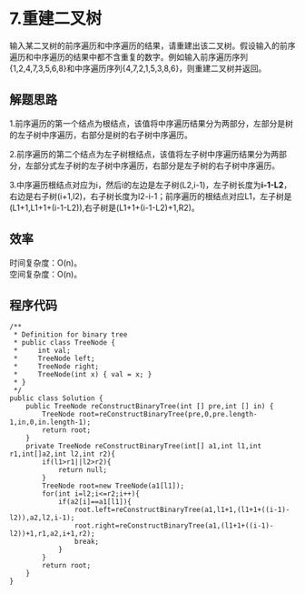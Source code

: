 # 7.重建二叉树
输入某二叉树的前序遍历和中序遍历的结果，请重建出该二叉树。假设输入的前序遍历和中序遍历的结果中都不含重复的数字。例如输入前序遍历序列{1,2,4,7,3,5,6,8}和中序遍历序列{4,7,2,1,5,3,8,6}，则重建二叉树并返回。
## 解题思路

1.前序遍历的第一个结点为根结点，该值将中序遍历结果分为两部分，左部分是树的左子树中序遍历，右部分是树的右子树中序遍历。

2.前序遍历的第二个结点为左子树根结点，该值将左子树中序遍历结果分为两部分，左部分式左子树的左子树中序遍历，右部分是左子树的右子树中序遍历。

3.中序遍历根结点对应为i，然后i的左边是左子树(L2,i-1)，左子树长度为**i-1-L2**，右边是右子树(i+1,l2)，右子树长度为l2-i-1；前序遍历的根结点对应L1，左子树是(L1+1,L1+1+(i-1-L2)),右子树是(L1+1+(i-1-L2)+1,R2)。

## 效率
时间复杂度：O(n)。  
空间复杂度：O(n)。
## 程序代码
```
/**
 * Definition for binary tree
 * public class TreeNode {
 *     int val;
 *     TreeNode left;
 *     TreeNode right;
 *     TreeNode(int x) { val = x; }
 * }
 */
public class Solution {
    public TreeNode reConstructBinaryTree(int [] pre,int [] in) {
        TreeNode root=reConstructBinaryTree(pre,0,pre.length-1,in,0,in.length-1);
        return root;
    }
    private TreeNode reConstructBinaryTree(int[] a1,int l1,int r1,int[]a2,int l2,int r2){
        if(l1>r1||l2>r2){
            return null;
        }
        TreeNode root=new TreeNode(a1[l1]);
        for(int i=l2;i<=r2;i++){
            if(a2[i]==a1[l1]){
                root.left=reConstructBinaryTree(a1,l1+1,(l1+1+((i-1)-l2)),a2,l2,i-1);
                root.right=reConstructBinaryTree(a1,(l1+1+((i-1)-l2))+1,r1,a2,i+1,r2);
                break;
            }
        }
        return root;
    }
}
```
